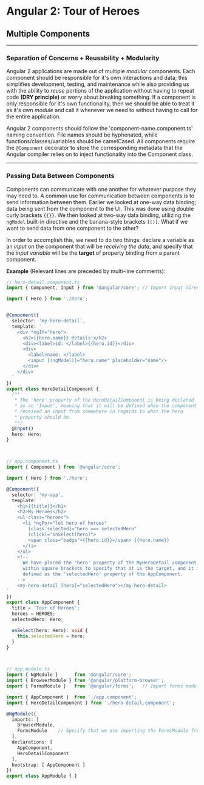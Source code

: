# Angular 2: Tour of Heroes

## Multiple Components

----------
### Separation of Concerns + Reusability + Modularity

Angular 2 applications are made out of multiple _modular_ components. Each component
   should be responsible for it's own interactions and data; this simplifies development,
   testing, and maintenance while also providing us with the ability to _reuse_ portions
   of the application without having to repeat code **(DRY principle)** or worry about
   breaking something. If a component is only responsible for it's own functionality, then
   we should be able to treat it as it's own _module_ and call it whenever we need to
   without having to call for the entire application.

Angular 2 components should follow the 'component-name.component.ts' naming convention.
  File names should be hyphenated, while functions/classes/variables should be camelCased.
  All components require the `@Component` decorator to store the corresponding metadata that
  the Angular compiler relies on to inject functionality into the Component class.

----------
### Passing Data Between Components

Components can communicate with one another for whatever purpose they may need to. A
  common use for communication between components is to send information between them.
  Earlier we looked at one-way data binding; data being sent from the component to the
  UI. This was done using double curly brackets `{{}}`. We then looked at two-way data
  binding, utilizing the `ngModel` built-in directive and the banana-style brackets `[()]`.
  What if we want to send data from one component to the other?

In order to accomplish this, we need to do two things: declare a variable as an _input_
  on the component that will be _receiving the data_, and specify that the _input variable_
  will be the **target** of property binding from a parent component.

**Example** (Relevant lines are preceded by multi-line comments):

```TypeScript
// hero-detail.component.ts
import { Component, Input } from '@angular/core'; // Import Input directive

import { Hero } from './hero';


@Component({
  selector: 'my-hero-detail',
  template: `
    <div *ngIf="hero">
      <h2>{{hero.name}} details!</h2>
      <div><label>id: </label>{{hero.id}}</div>
      <div>
        <label>name: </label>
        <input [(ngModel)]="hero.name" placeholder="name"/>
      </div>
    </div>
  `
})
export class HeroDetailComponent {
  /**
   * The 'hero' property of the HeroDetailComponent is being declared
   * as an 'Input', meaning that it will be defined when the component
   * received an input from somewhere in regards to what the hero
   * property should be.
   **/
  @Input()
  hero: Hero;
}



// app.component.ts
import { Component } from '@angular/core';

import { Hero } from './hero';

@Component({
  selector: 'my-app',
  template: `
    <h1>{{title}}</h1>
    <h2>My Heroes</h2>
    <ul class="heroes">
      <li *ngFor="let hero of heroes"
        [class.selected]="hero === selectedHero"
        (click)="onSelect(hero)">
        <span class="badge">{{hero.id}}</span> {{hero.name}}
      </li>
    </ul>
    <!--
      We have placed the 'hero' property of the MyHeroDetail component
      within square brackets to specify that it is the target, and it is 
      defined as the 'selectedHero' property of the AppComponent. 
    -->
    <my-hero-detail [hero]="selectedHero"></my-hero-detail>
`
})
export class AppComponent {
  title = 'Tour of Heroes';
  heroes = HEROES;
  selectedHero: Hero;

  onSelect(hero: Hero): void {
    this.selectedHero = hero;
  }
}



// app.module.ts
import { NgModule }      from '@angular/core';
import { BrowserModule } from '@angular/platform-browser';
import { FormsModule }   from '@angular/forms';   // Import forms module for the @Input property

import { AppComponent }  from './app.component';
import { HeroDetailComponent } from './hero-detail.component';

@NgModule({
  imports: [
    BrowserModule,
    FormsModule    // Specify that we are importing the FormsModule from outside of the application
  ],
  declarations: [
    AppComponent,
    HeroDetailComponent
  ],
  bootstrap: [ AppComponent ]
})
export class AppModule { }

```